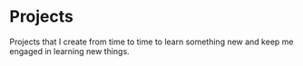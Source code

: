 # Projects
Projects that I create from time to time to learn something new and keep me engaged in learning new things.
